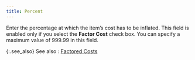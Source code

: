 ```yaml
---
title: Percent
---
```



Enter the percentage at which the item’s cost has to be inflated. This  field is enabled only if you select the **Factor 
 Cost** check box. You can specify a maximum value of 999.99 in this  field.


{:.see_also}
See also
: [Factored  Costs](JavaScript:RelatedTopics1.Click())<!--Metadata type="DesignerControl" startspan
<object CLASSID="clsid:ADB880A6-D8FF-11CF-9377-00AA003B7A11"
	ID=RelatedTopics1
	TYPE="application/x-oleobject">
</object>-->

<object classid="clsid:ADB880A6-D8FF-11CF-9377-00AA003B7A11" id="RelatedTopics1" type="application/x-oleobject"> 
 <param name="Command" value="Related Topics">
<param name="Window" value="second">
<param name="Item1" value="Factored Costs;{{site.mi_chm}}/item-profile-details/item-costing/factored_cost_item_costing.html">
</object><!--Metadata type="DesignerControl" endspan-->
